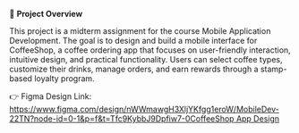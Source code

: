 📖 **Project Overview**

This project is a midterm assignment for the course Mobile Application Development.
The goal is to design and build a mobile interface for CoffeeShop, a coffee ordering app that focuses on user-friendly interaction, intuitive design, and practical functionality. Users can select coffee types, customize their drinks,
manage orders, and earn rewards through a stamp-based loyalty program.

👉 Figma Design Link: [https://www.figma.com/design/nWWmawgH3XljYKfgg1eroW/MobileDev-22TN?node-id=0-1&p=f&t=Tfc9KybbJ9Dpfiw7-0CoffeeShop App Design](link)

